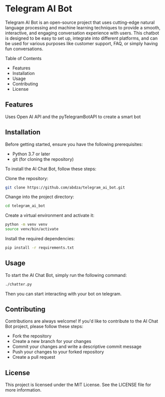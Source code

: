# Telegram AI Bot
Telegram AI Bot is an open-source project that uses cutting-edge natural language processing and machine learning techniques to provide a smooth, interactive, and engaging conversation experience with users. This chatbot is designed to be easy to set up, integrate into different platforms, and can be used for various purposes like customer support, FAQ, or simply having fun conversations.

Table of Contents
  - Features
  - Installation
  - Usage
  - Contributing
  - License
  
## Features

Uses Open AI API and the pyTelegramBotAPI to create a smart bot

## Installation
Before getting started, ensure you have the following prerequisites:

  - Python 3.7 or later
  - git (for cloning the repository)
  
To install the AI Chat Bot, follow these steps:

Clone the repository:
```bash
git clone https://github.com/abdza/telegram_ai_bot.git
```

Change into the project directory:
```bash
cd telegram_ai_bot
```

Create a virtual environment and activate it:
```bash
python -m venv venv
source venv/bin/activate
```

Install the required dependencies:
```bash
pip install -r requirements.txt
```

## Usage
To start the AI Chat Bot, simply run the following command:

```bash
./chatter.py
```

Then you can start interacting with your bot on telegram.

## Contributing
Contributions are always welcome! If you'd like to contribute to the AI Chat Bot project, please follow these steps:

  - Fork the repository
  - Create a new branch for your changes
  - Commit your changes and write a descriptive commit message
  - Push your changes to your forked repository
  - Create a pull request

## License
This project is licensed under the MIT License. See the LICENSE file for more information.
